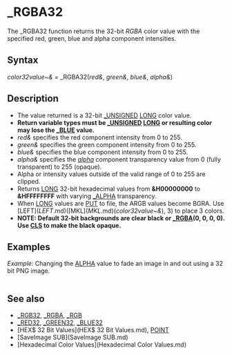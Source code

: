 # _RGBA32

The _RGBA32 function returns the 32-bit *RGBA* color value with the specified red, green, blue and alpha component intensities.

  

## Syntax

*color32value~&* = _RGBA32(*red&*, *green&*, *blue&*, *alpha&*)
  

## Description

* The value returned is a 32-bit [_UNSIGNED](_UNSIGNED.md) [LONG](LONG.md) color value.
* **Return variable types must be [_UNSIGNED](_UNSIGNED.md) [LONG](LONG.md) or resulting color may lose the [_BLUE](_BLUE.md) value.**
* *red&* specifies the red component intensity from 0 to 255.
* *green&* specifies the green component intensity from 0 to 255.
* *blue&* specifies the blue component intensity from 0 to 255.
* *alpha&* specifies the [*alpha*](*alpha*.md) component transparency value from 0 (fully transparent) to 255 (opaque).
* Alpha or intensity values outside of the valid range of 0 to 255 are clipped.
* Returns [LONG](LONG.md) 32-bit hexadecimal values from **&H00000000** to **&HFFFFFFFF** with varying [_ALPHA](_ALPHA.md) transparency.
* When [LONG](LONG.md) values are [PUT](PUT.md) to file, the ARGB values become BGRA. Use [LEFT$](LEFT$.md)([MKL$](MKL$.md)(*color32value~&*), 3) to place 3 colors.
* **NOTE: Default 32-bit backgrounds are clear black or [_RGBA](_RGBA.md)(0, 0, 0, 0). Use [CLS](CLS.md) to make the black opaque.**

  

## Examples

*Example:* Changing the [ALPHA](ALPHA.md) value to fade an image in and out using a 32 bit PNG image.

``` [SCREEN](SCREEN.md) [_NEWIMAGE](_NEWIMAGE.md)(600, 400, 32)  img& = [_LOADIMAGE](_LOADIMAGE.md)("qb64_trans.png")  'use any 24/32 bit image 'Turn off auto display [_DISPLAY](_DISPLAY.md)  ' Fade in [FOR](FOR.md) i% = 255 [TO](TO.md) 0 [STEP](STEP.md) -5   [_LIMIT](_LIMIT.md) 20                          'control fade speed   [_PUTIMAGE](_PUTIMAGE.md) (0, 0)-(600, 400), img&   [LINE](LINE.md) (0, 0)-(600, 400), [_RGBA](_RGBA.md)(0, 0, 0, i%), BF 'decrease black box transparency   [_DISPLAY](_DISPLAY.md) [NEXT](NEXT.md)  ' Fade out [FOR](FOR.md) i% = 0 [TO](TO.md) 255 [STEP](STEP.md) 5   [_LIMIT](_LIMIT.md) 20                          'control fade speed   [_PUTIMAGE](_PUTIMAGE.md) (0, 0)-(600, 400), img&   [LINE](LINE.md) (0, 0)-(600, 400), [_RGBA](_RGBA.md)(0, 0, 0, i%), BF 'increase black box transparency   [_DISPLAY](_DISPLAY.md) [NEXT](NEXT.md) [END](END.md)  
```

  

## See also

* [_RGB32](_RGB32.md), [_RGBA](_RGBA.md), [_RGB](_RGB.md)
* [_RED32](_RED32.md), [_GREEN32](_GREEN32.md), [_BLUE32](_BLUE32.md)
* [HEX$ 32 Bit Values](HEX$ 32 Bit Values.md), [POINT](POINT.md)
* [SaveImage SUB](SaveImage SUB.md)
* [Hexadecimal Color Values](Hexadecimal Color Values.md)

  
